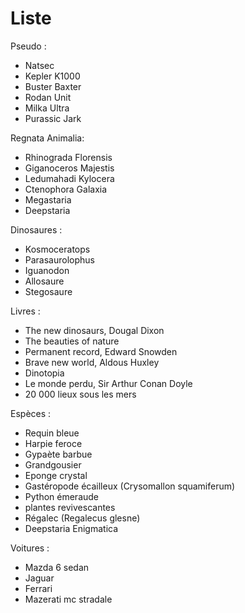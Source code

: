 # Liste

Pseudo :
- Natsec
- Kepler K1000
- Buster Baxter
- Rodan Unit
- Milka Ultra
- Purassic Jark

Regnata Animalia:
- Rhinograda Florensis
- Giganoceros Majestis
- Ledumahadi Kylocera
- Ctenophora Galaxia
- Megastaria
- Deepstaria

Dinosaures :
- Kosmoceratops
- Parasaurolophus
- Iguanodon
- Allosaure
- Stegosaure

Livres :
- The new dinosaurs, Dougal Dixon
- The beauties of nature
- Permanent record, Edward Snowden
- Brave new world, Aldous Huxley
- Dinotopia
- Le monde perdu, Sir Arthur Conan Doyle
- 20 000 lieux sous les mers

Espèces :
- Requin bleue
- Harpie feroce
- Gypaète barbue
- Grandgousier
- Eponge crystal
- Gastéropode écailleux (Crysomallon squamiferum)
- Python émeraude
- plantes revivescantes
- Régalec (Regalecus glesne)
- Deepstaria Enigmatica

Voitures :
- Mazda 6 sedan
- Jaguar
- Ferrari
- Mazerati mc stradale
